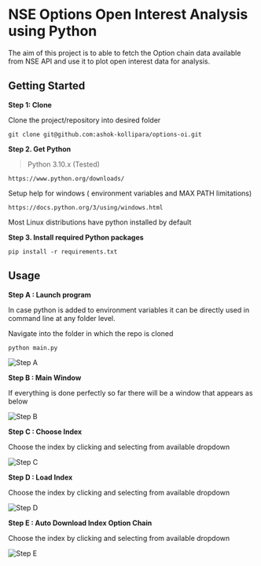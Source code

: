 # NSE Options Open Interest Analysis using Python
The aim of this project is to able to fetch the Option chain data available from NSE API and use it to plot open interest data for analysis.

## Getting Started

**Step 1: Clone** 

Clone the project/repository into desired folder

```
git clone git@github.com:ashok-kollipara/options-oi.git
```

**Step 2. Get Python**

> Python 3.10.x (Tested) 

```
https://www.python.org/downloads/
```

Setup help for windows ( environment variables and MAX PATH limitations)

```
https://docs.python.org/3/using/windows.html
```
Most Linux distributions have python installed by default

**Step 3. Install required Python packages**
 
```
pip install -r requirements.txt
```

## Usage

**Step A : Launch program**

In case python is added to environment variables it can be directly used in command line at any folder level. 

Navigate into the folder in which the repo is cloned

```
python main.py
```

![Step A](https://raw.githubusercontent.com/ashok-kollipara/options-oi/singlewindow/docs/1_start.PNG)

**Step B : Main Window**

If everything is done perfectly so far there will be a window that appears as below

![Step B](https://raw.githubusercontent.com/ashok-kollipara/options-oi/singlewindow/docs/2_main_window.PNG)

**Step C : Choose Index**

Choose the index by clicking and selecting from available dropdown

![Step C](https://raw.githubusercontent.com/ashok-kollipara/options-oi/singlewindow/docs/3_Indexchoice.PNG)

**Step D : Load Index**

Choose the index by clicking and selecting from available dropdown

![Step D](https://raw.githubusercontent.com/ashok-kollipara/options-oi/singlewindow/docs/4_LoadIndex.PNG)

**Step E : Auto Download Index Option Chain**

Choose the index by clicking and selecting from available dropdown

![Step E](https://raw.githubusercontent.com/ashok-kollipara/options-oi/singlewindow/docs/5_Loadingdata.PNG)

